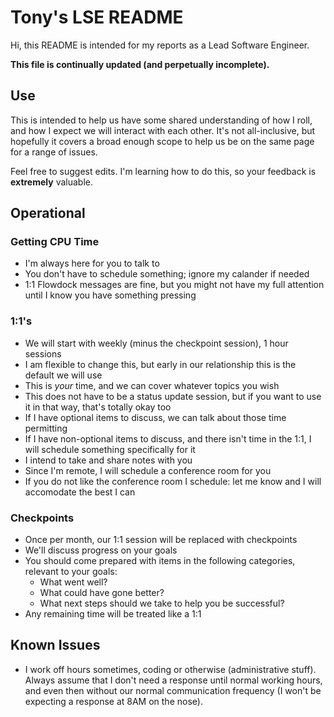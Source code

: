# Tony's LSE README

Hi, this README is intended for my reports as a Lead Software Engineer.

**This file is continually updated (and perpetually incomplete).**

## Use

This is intended to help us have some shared understanding of how I roll, and how I expect we will interact with each other. It's not all-inclusive, but hopefully it covers a broad enough scope to help us be on the same page for a range of issues.

Feel free to suggest edits. I'm learning how to do this, so your feedback is **extremely** valuable.

## Operational

### Getting CPU Time

- I'm always here for you to talk to
- You don't have to schedule something; ignore my calander if needed
- 1:1 Flowdock messages are fine, but you might not have my full attention until I know you have something pressing

### 1:1's

- We will start with weekly (minus the checkpoint session), 1 hour sessions
- I am flexible to change this, but early in our relationship this is the default we will use
- This is _your_ time, and we can cover whatever topics you wish
- This does not have to be a status update session, but if you want to use it in that way, that's totally okay too
- If I have optional items to discuss, we can talk about those time permitting
- If I have non-optional items to discuss, and there isn't time in the 1:1, I will schedule something specifically for it
- I intend to take and share notes with you
- Since I'm remote, I will schedule a conference room for you
- If you do not like the conference room I schedule: let me know and I will accomodate the best I can

### Checkpoints

- Once per month, our 1:1 session will be replaced with checkpoints
- We'll discuss progress on your goals
- You should come prepared with items in the following categories, relevant to your goals:
   - What went well?
   - What could have gone better?
   - What next steps should we take to help you be successful?
- Any remaining time will be treated like a 1:1

## Known Issues

- I work off hours sometimes, coding or otherwise (administrative stuff). Always assume that I don't need a response until normal working hours, and even then without our normal communication frequency (I won't be expecting a response at 8AM on the nose).
